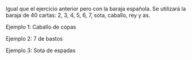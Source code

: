 Igual que el ejercicio anterior pero con la baraja española. Se utilizará la baraja de 40 cartas: 2, 3, 4, 5, 6, 7, sota, caballo, rey y as.

Ejemplo 1:
Caballo de copas

Ejemplo 2:
7 de bastos

Ejemplo 3:
Sota de espadas